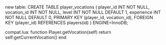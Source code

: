 


new table:
CREATE TABLE player_vocations (
    player_id INT NOT NULL,
    vocation_id INT NOT NULL,
    level INT NOT NULL DEFAULT 1,
    experience INT NOT NULL DEFAULT 0,
    PRIMARY KEY (player_id, vocation_id),
    FOREIGN KEY (player_id) REFERENCES players(id)
) ENGINE=InnoDB;

compat.lua:
function Player.getVocation(self)
	return self:getCurrentVocation()
end